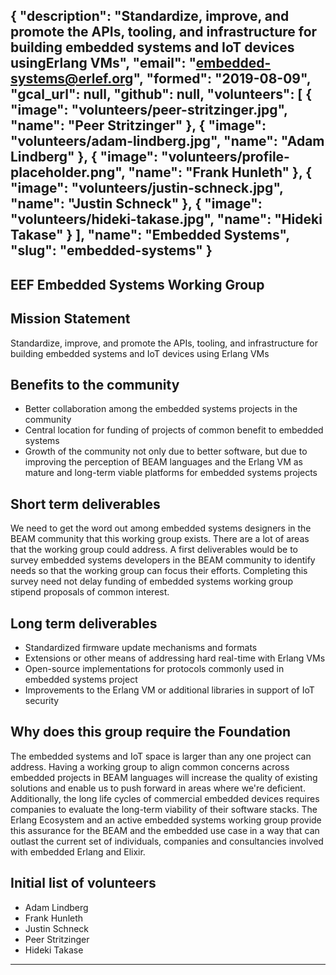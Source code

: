 {
  "description": "Standardize, improve, and promote the APIs, tooling, and infrastructure for building embedded systems and IoT devices usingErlang VMs",
  "email": "embedded-systems@erlef.org",
  "formed": "2019-08-09",
  "gcal_url": null,
  "github": null,
  "volunteers": [
    {
      "image": "volunteers/peer-stritzinger.jpg",
      "name": "Peer Stritzinger"
    },
    {
      "image": "volunteers/adam-lindberg.jpg",
      "name": "Adam Lindberg"
    },
    {
      "image": "volunteers/profile-placeholder.png",
      "name": "Frank Hunleth"
    },
    {
      "image": "volunteers/justin-schneck.jpg",
      "name": "Justin Schneck"
    },
    {
      "image": "volunteers/hideki-takase.jpg",
      "name": "Hideki Takase"
    }
  ],
  "name": "Embedded Systems",
  "slug": "embedded-systems"
}
---
EEF Embedded Systems Working Group
---

## Mission Statement
Standardize, improve, and promote the APIs, tooling, and infrastructure for building embedded systems and IoT devices using Erlang VMs

## Benefits to the community
- Better collaboration among the embedded systems projects in the community
- Central location for funding of projects of common benefit to embedded systems
- Growth of the community not only due to better software, but due to improving the
perception of BEAM languages and the Erlang VM as mature and long-term viable platforms for embedded systems projects

## Short term deliverables
We need to get the word out among embedded systems designers in the BEAM community that this working group exists. There
are a lot of areas that the working group could address. A first deliverables would be to survey embedded systems
developers in the BEAM community to identify needs so that the working group can focus their efforts. Completing this
survey need not delay funding of embedded systems working group stipend proposals of common interest.

## Long term deliverables

- Standardized firmware update mechanisms and formats
- Extensions or other means of addressing hard real-time with Erlang VMs
- Open-source implementations for protocols commonly used in embedded systems
project
- Improvements to the Erlang VM or additional libraries in support of IoT security

## Why does this group require the Foundation
The embedded systems and IoT space is larger than any one project can address. Having a working group to align common
concerns across embedded projects in BEAM languages will
increase the quality of existing solutions and enable us to push forward in areas where we're deficient.
Additionally, the long life cycles of commercial embedded devices requires companies to evaluate the long-term viability
of their software stacks. The Erlang Ecosystem and an active embedded systems working group provide this assurance for
the BEAM and the embedded use case in a way that can outlast the current set of individuals, companies and consultancies
involved with embedded Erlang and Elixir.

## Initial list of volunteers
- Adam Lindberg
- Frank Hunleth
- Justin Schneck
- Peer Stritzinger
- Hideki Takase

-------
